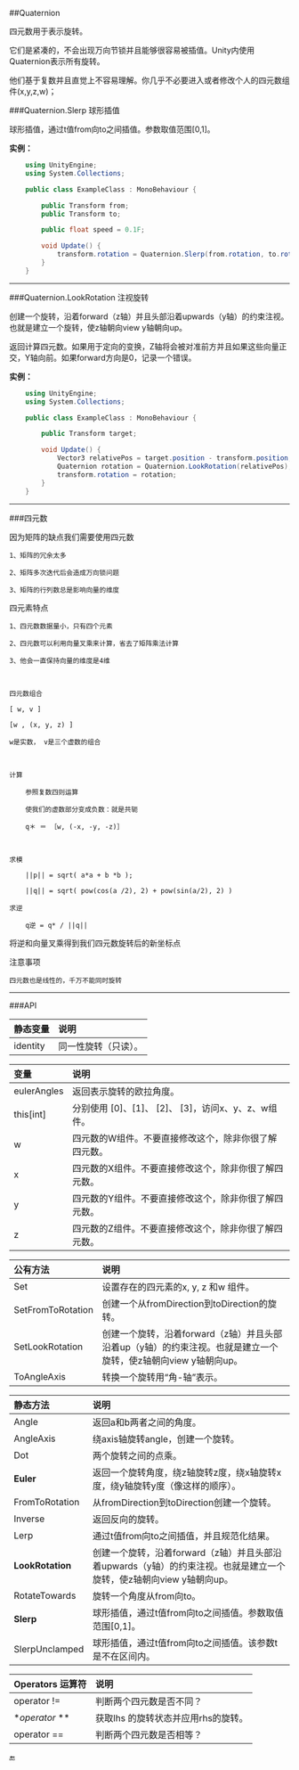 ##Quaternion

四元数用于表示旋转。

它们是紧凑的，不会出现万向节锁并且能够很容易被插值。Unity内使用Quaternion表示所有旋转。

他们基于复数并且直觉上不容易理解。你几乎不必要进入或者修改个人的四元数组件(x,y,z,w)；


###Quaternion.Slerp 球形插值

球形插值，通过t值from向to之间插值。参数取值范围[0,1]。


**实例：**

```csharp
    using UnityEngine;
    using System.Collections;

    public class ExampleClass : MonoBehaviour {

        public Transform from;
        public Transform to;

        public float speed = 0.1F;

        void Update() {
            transform.rotation = Quaternion.Slerp(from.rotation, to.rotation, Time.time * speed);
        }
    }
```

---

###Quaternion.LookRotation 注视旋转

创建一个旋转，沿着forward（z轴）并且头部沿着upwards（y轴）的约束注视。也就是建立一个旋转，使z轴朝向view y轴朝向up。



返回计算四元数。如果用于定向的变换，Z轴将会被对准前方并且如果这些向量正交，Y轴向前。如果forward方向是0，记录一个错误。

**实例：**

```csharp
    using UnityEngine;
    using System.Collections;

    public class ExampleClass : MonoBehaviour {

        public Transform target;

        void Update() {
            Vector3 relativePos = target.position - transform.position;
            Quaternion rotation = Quaternion.LookRotation(relativePos);
            transform.rotation = rotation;
        }
    }
```

---

###四元数

 因为矩阵的缺点我们需要使用四元数

    1、矩阵的冗余太多

    2、矩阵多次迭代后会造成万向锁问题

    3、矩阵的行列数总是影响向量的维度



 四元素特点

    1、四元数数据量小，只有四个元素

    2、四元数可以利用向量叉乘来计算，省去了矩阵乘法计算

    3、他会一直保持向量的维度是4维



    四元数组合

    [ w, v ]

    [w , (x, y, z) ]

    w是实数， v是三个虚数的组合



    计算

        参照复数四则运算

        使我们的虚数部分变成负数：就是共轭

        q＊ ＝ ［w, (-x, -y, -z)］



    求模

        ||p|| = sqrt( a*a + b *b );

        ||q|| = sqrt( pow(cos(a /2), 2) + pow(sin(a/2), 2) )

    求逆

        q逆 = q* / ||q||



 将逆和向量叉乘得到我们四元数旋转后的新坐标点



 注意事项

    四元数也是线性的，千万不能同时旋转


---



###API

|静态变量|说明|
|:--|:--|
|identity|同一性旋转（只读）。|


|变量|说明|
|:--|:--|
|eulerAngles|返回表示旋转的欧拉角度。|
|this[int]|分别使用 [0]、[1]、 [2]、 [3]，访问x、y、z、w组件。|
|w|四元数的W组件。不要直接修改这个，除非你很了解四元数。|
|x|四元数的X组件。不要直接修改这个，除非你很了解四元数。|
|y|四元数的Y组件。不要直接修改这个，除非你很了解四元数。|
|z|四元数的Z组件。不要直接修改这个，除非你很了解四元数。|


|公有方法|说明|
|:--|:--|
|Set|设置存在的四元素的x, y, z 和w 组件。|
|SetFromToRotation|创建一个从fromDirection到toDirection的旋转。|
|SetLookRotation|创建一个旋转，沿着forward（z轴）并且头部沿着up（y轴）的约束注视。也就是建立一个旋转，使z轴朝向view y轴朝向up。|
|ToAngleAxis|转换一个旋转用“角-轴”表示。|


|静态方法|说明|
|:--|:--|
|Angle|返回a和b两者之间的角度。|
|AngleAxis|绕axis轴旋转angle，创建一个旋转。|
|Dot|两个旋转之间的点乘。|
|**Euler**|返回一个旋转角度，绕z轴旋转z度，绕x轴旋转x度，绕y轴旋转y度（像这样的顺序）。|
|FromToRotation|从fromDirection到toDirection创建一个旋转。|
|Inverse|返回反向的旋转。|
|Lerp|通过t值from向to之间插值，并且规范化结果。|
|**LookRotation**|创建一个旋转，沿着forward（z轴）并且头部沿着upwards（y轴）的约束注视。也就是建立一个旋转，使z轴朝向view y轴朝向up。|
|RotateTowards|旋转一个角度从from向to。|
|**Slerp**|球形插值，通过t值from向to之间插值。参数取值范围[0,1]。|
|SlerpUnclamped|球形插值，通过t值from向to之间插值。该参数t是不在区间内。|


|Operators 运算符|说明|
|:--|:--|
|operator !=|判断两个四元数是否不同？|
|**operator* **|获取lhs 的旋转状态并应用rhs的旋转。|
|operator ==|判断两个四元数是否相等？|


🔚


